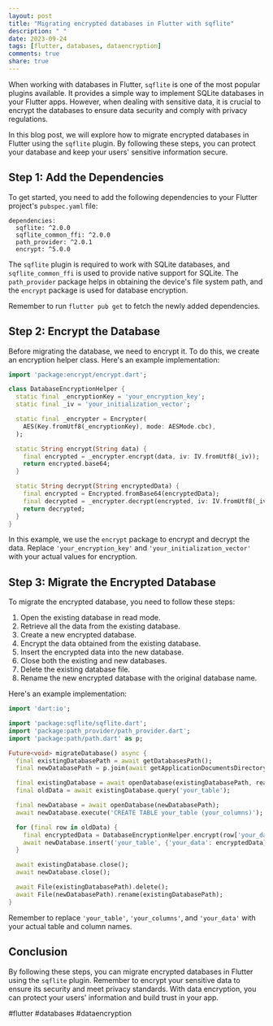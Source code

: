 ```yaml
---
layout: post
title: "Migrating encrypted databases in Flutter with sqflite"
description: " "
date: 2023-09-24
tags: [flutter, databases, dataencryption]
comments: true
share: true
---
```


When working with databases in Flutter, `sqflite` is one of the most popular plugins available. It provides a simple way to implement SQLite databases in your Flutter apps. However, when dealing with sensitive data, it is crucial to encrypt the databases to ensure data security and comply with privacy regulations.

In this blog post, we will explore how to migrate encrypted databases in Flutter using the `sqflite` plugin. By following these steps, you can protect your database and keep your users' sensitive information secure.

## Step 1: Add the Dependencies

To get started, you need to add the following dependencies to your Flutter project's `pubspec.yaml` file:

```
dependencies:
  sqflite: ^2.0.0
  sqflite_common_ffi: ^2.0.0
  path_provider: ^2.0.1
  encrypt: ^5.0.0
```

The `sqflite` plugin is required to work with SQLite databases, and `sqflite_common_ffi` is used to provide native support for SQLite. The `path_provider` package helps in obtaining the device's file system path, and the `encrypt` package is used for database encryption.

Remember to run `flutter pub get` to fetch the newly added dependencies.

## Step 2: Encrypt the Database

Before migrating the database, we need to encrypt it. To do this, we create an encryption helper class. Here's an example implementation:

```dart
import 'package:encrypt/encrypt.dart';

class DatabaseEncryptionHelper {
  static final _encryptionKey = 'your_encryption_key';
  static final _iv = 'your_initialization_vector';

  static final _encrypter = Encrypter(
    AES(Key.fromUtf8(_encryptionKey), mode: AESMode.cbc),
  );

  static String encrypt(String data) {
    final encrypted = _encrypter.encrypt(data, iv: IV.fromUtf8(_iv));
    return encrypted.base64;
  }

  static String decrypt(String encryptedData) {
    final encrypted = Encrypted.fromBase64(encryptedData);
    final decrypted = _encrypter.decrypt(encrypted, iv: IV.fromUtf8(_iv));
    return decrypted;
  }
}
```

In this example, we use the `encrypt` package to encrypt and decrypt the data. Replace `'your_encryption_key'` and `'your_initialization_vector'` with your actual values for encryption.

## Step 3: Migrate the Encrypted Database

To migrate the encrypted database, you need to follow these steps:

1. Open the existing database in read mode.
2. Retrieve all the data from the existing database.
3. Create a new encrypted database.
4. Encrypt the data obtained from the existing database.
5. Insert the encrypted data into the new database.
6. Close both the existing and new databases.
7. Delete the existing database file.
8. Rename the new encrypted database with the original database name.

Here's an example implementation:

```dart
import 'dart:io';

import 'package:sqflite/sqflite.dart';
import 'package:path_provider/path_provider.dart';
import 'package:path/path.dart' as p;

Future<void> migrateDatabase() async {
  final existingDatabasePath = await getDatabasesPath();
  final newDatabasePath = p.join(await getApplicationDocumentsDirectory().path, 'encrypted_database.db');

  final existingDatabase = await openDatabase(existingDatabasePath, readOnly: true);
  final oldData = await existingDatabase.query('your_table');

  final newDatabase = await openDatabase(newDatabasePath);
  await newDatabase.execute('CREATE TABLE your_table (your_columns)');

  for (final row in oldData) {
    final encryptedData = DatabaseEncryptionHelper.encrypt(row['your_data']);
    await newDatabase.insert('your_table', {'your_data': encryptedData});
  }

  await existingDatabase.close();
  await newDatabase.close();

  await File(existingDatabasePath).delete();
  await File(newDatabasePath).rename(existingDatabasePath);
}
```

Remember to replace `'your_table'`, `'your_columns'`, and `'your_data'` with your actual table and column names.

## Conclusion

By following these steps, you can migrate encrypted databases in Flutter using the `sqflite` plugin. Remember to encrypt your sensitive data to ensure its security and meet privacy standards. With data encryption, you can protect your users' information and build trust in your app.

#flutter #databases #dataencryption